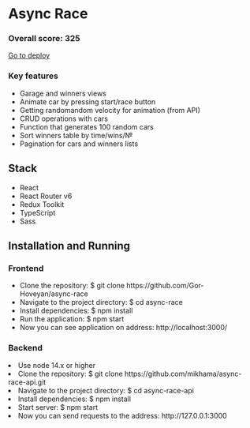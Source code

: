 <h1>Async Race</h1>
<h3>Overall score: 325</h3>
<a href='https://async-race-ruby.vercel.app/' target='_blank'>Go to deploy</a>
<h3>Key features</h3>
<ul>
  <li>Garage and winners views</li>
  <li>Animate car by pressing start/race button</li>
  <li>Getting randomandom velocity for animation (from API)</li>
  <li>CRUD operations with cars</li>
  <li>Function that generates 100 random cars</li>
  <li>Sort winners table by time/wins/№</li>
  <li>Pagination for cars and winners lists</li>
</ul>
<h2>Stack</h2>
<ul>
  <li>React</li>
  <li>React Router v6</li>
  <li>Redux Toolkit</li>
  <li>TypeScript</li>
  <li>Sass</li>
</ul>
<h2>Installation and Running</h2>
<h3>Frontend</h3>
<ul>
  <li>Clone the repository: $ git clone https://github.com/Gor-Hoveyan/async-race</li>
  <li>Navigate to the project directory: $ cd async-race</li>
  <li>Install dependencies: $ npm install</li>
  <li>Run the application: $ npm start</li>
  <li>Now you can see application on address: http://localhost:3000/</li>
</ul>
<h3>Backend</h3>
  <li>Use node 14.x or higher</li>
  <li>Clone the repository: $ git clone https://github.com/mikhama/async-race-api.git</li>
  <li>Navigate to the project directory: $ cd async-race-api</li>
  <li>Install dependencies: $ npm install</li>
  <li>Start server: $ npm start</li>
  <li>Now you can send requests to the address: http://127.0.0.1:3000</li>

